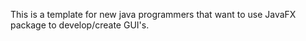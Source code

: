 This is a template for new java programmers that want to use 
JavaFX package to develop/create GUI's.
